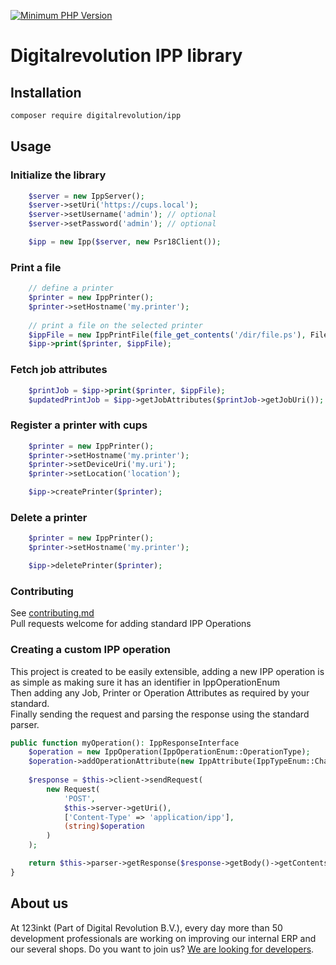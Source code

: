 [![Minimum PHP Version](https://img.shields.io/badge/php-%3E%3D%208.3-8892BF)](https://php.net/)  

# Digitalrevolution IPP library

## Installation

```bash
composer require digitalrevolution/ipp
```

## Usage

### Initialize the library

```php
    $server = new IppServer();
    $server->setUri('https://cups.local');
    $server->setUsername('admin'); // optional
    $server->setPassword('admin'); // optional

    $ipp = new Ipp($server, new Psr18Client());
```

### Print a file

```php
    // define a printer        
    $printer = new IppPrinter();
    $printer->setHostname('my.printer');
    
    // print a file on the selected printer
    $ippFile = new IppPrintFile(file_get_contents('/dir/file.ps'), FileTypeEnum::PS);
    $ipp->print($printer, $ippFile);
```

### Fetch job attributes

```php
    $printJob = $ipp->print($printer, $ippFile);
    $updatedPrintJob = $ipp->getJobAttributes($printJob->getJobUri());
```

### Register a printer with cups

```php
    $printer = new IppPrinter();
    $printer->setHostname('my.printer');
    $printer->setDeviceUri('my.uri');
    $printer->setLocation('location');

    $ipp->createPrinter($printer);
```

### Delete a printer

```php
    $printer = new IppPrinter();
    $printer->setHostname('my.printer');

    $ipp->deletePrinter($printer);
```

### Contributing

See [contributing.md](./CONTRIBUTING.md)  
Pull requests welcome for adding standard IPP Operations

### Creating a custom IPP operation

This project is created to be easily extensible, adding a new IPP operation is as simple as making sure it has an identifier in IppOperationEnum  
Then adding any Job, Printer or Operation Attributes as required by your standard.    
Finally sending the request and parsing the response using the standard parser.

```php
public function myOperation(): IppResponseInterface
    $operation = new IppOperation(IppOperationEnum::OperationType);
    $operation->addOperationAttribute(new IppAttribute(IppTypeEnum::Charset, 'attributes-charset', 'utf-8'));
    
    $response = $this->client->sendRequest(
        new Request(
            'POST',
            $this->server->getUri(),
            ['Content-Type' => 'application/ipp'],
            (string)$operation
        )
    );

    return $this->parser->getResponse($response->getBody()->getContents());
}
```

## About us

At 123inkt (Part of Digital Revolution B.V.), every day more than 50 development professionals are working on improving our internal ERP
and our several shops. Do you want to join us? [We are looking for developers](https://www.werkenbij123inkt.nl/zoek-op-afdeling/it).
